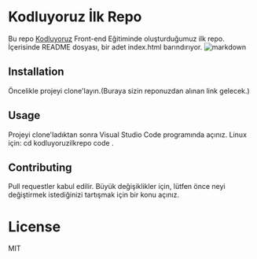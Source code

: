 # Kodluyoruz İlk Repo
Bu repo [Kodluyoruz](https://www.kodluyoruz.org) Front-end Eğitiminde oluşturduğumuz ilk repo. İçerisinde README dosyası, bir adet index.html barındırıyor.
![markdown](https://github.com/mehmetskahraman/kodluyoruzilkrepo)
## Installation
Öncelikle projeyi clone'layın.(Buraya sizin reponuzdan alınan link gelecek.)
## Usage
Projeyi clone'ladıktan sonra Visual Studio Code programında açınız.
Linux için:
cd kodluyoruzilkrepo
code .
## Contributing
Pull requestler kabul edilir. Büyük değişiklikler için, lütfen önce neyi değiştirmek istediğinizi tartışmak için bir konu açınız.
# License
MIT
